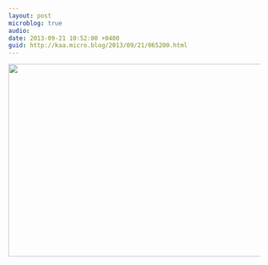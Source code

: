 ```yaml
---
layout: post
microblog: true
audio: 
date: 2013-09-21 10:52:00 +0400
guid: http://kaa.micro.blog/2013/09/21/065200.html
---
```

<img src="http://www.kaa.bz/uploads/2018/4605d54eeb.jpg" alt="" width="840" height="385" class="alignnone size-full wp-image-1010" />
